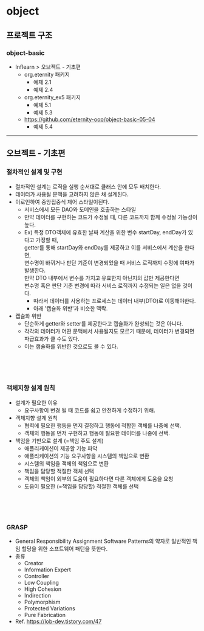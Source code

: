 # object
## 프로젝트 구조
### object-basic
  - Inflearn > 오브젝트 - 기초편
    - org.eternity 패키지
      - 예제 2.1
      - 예제 2.4
    - org.eternity_ex5 패키지
      - 예제 5.1
      - 예제 5.3
    - https://github.com/eternity-oop/object-basic-05-04
      - 예제 5.4  

<hr>

## 오브젝트 - 기초편
### 절차적인 설계 및 구현
- 절차적인 설계는 로직을 실행 순서대로 클래스 안에 모두 배치한다.
- 데이터가 사용될 문맥을 고려하지 않은 채 설계된다.
- 이로인하여 중앙집중식 제어 스타일이된다.
  - 서비스에서 모든 DAO와 도메인을 호출하는 스타일
  - 만약 데이터를 구현하는 코드가 수정될 때, 다른 코드까지 함께 수정될 가능성이 높다.
  - Ex) 특정 DTO객체에 유효한 날짜 계산을 위한 변수 startDay, endDay가 있다고 가정할 때,   
    getter를 통해 startDay와 endDay를 제공하고 이를 서비스에서 계산을 한다면,   
    변수명이 바뀌거나 판단 기준이 변경되었을 때 서비스 로직까지 수정에 여파가 발생한다.   
    만약 DTO 내부에서 변수를 가지고 유효한지 아닌지의 값만 제공한다면   
    변수명 혹은 판단 기준 변경에 따라 서비스 로직까지 수정되는 일은 없을 것이다.
    - 따라서 데이터를 사용하는 프로세스는 데이터 내부(DTO)로 이동해야한다.
    - 아래 '캡슐화 위반'과 비슷한 맥락.  
- 캡슐화 위반
  - 단순하게 getter와 setter를 제공한다고 캡슐화가 완성되는 것은 아니다.
  - 각각의 데이터가 어떤 문맥에서 사용될지도 모르기 때문에, 데이터가 변경되면 파급효과가 클 수도 있다.
  - 이는 캡슐화를 위반한 것으로도 볼 수 있다.

<br><br><br>

### 객체지향 설계 원칙
- 설계가 필요한 이유
  - 요구사항이 변경 될 때 코드를 쉽고 안전하게 수정하기 위해.
- 객체지향 설계 원칙
  - 협력에 필요한 행동을 먼저 결정하고 행동에 적합한 객체를 나중에 선택.
  - 객체의 행동을 먼저 구현하고 행동에 필요한 데이터를 나중에 선택.
- 책임을 기반으로 설계 (=책임 주도 설계)
  - 애플리케이션이 제공할 기능 파악
  - 애플리케이션의 기능 요구사항을 시스템의 책임으로 변환
  - 시스템의 책임을 객체의 책임으로 변환
  - 책임을 담당할 적절한 객체 선택
  - 객체의 책임이 외부의 도움이 필요하다면 다른 객체에게 도움을 요청
  - 도움이 필요한 (=책임을 담당할) 적절한 객체를 선택

<br><br><br>

### GRASP
- General Responsibility Assignment Software Patterns의 약자로 일반적인 책임 할당을 위한 소프트웨어 패턴을 뜻한다.
- 종류
  - Creator
  - Information Expert 
  - Controller
  - Low Coupling
  - High Cohesion
  - Indirection
  - Polymorphism
  - Protected Variations
  - Pure Fabrication
- Ref. https://lob-dev.tistory.com/47